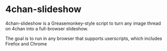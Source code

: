 4chan-slideshow
===============

4chan-slideshow is a Greasemonkey-style script to turn any image thread on 4chan into a full-browser slideshow.

The goal is to run in any browser that supports userscripts, which includes Firefox and Chrome


